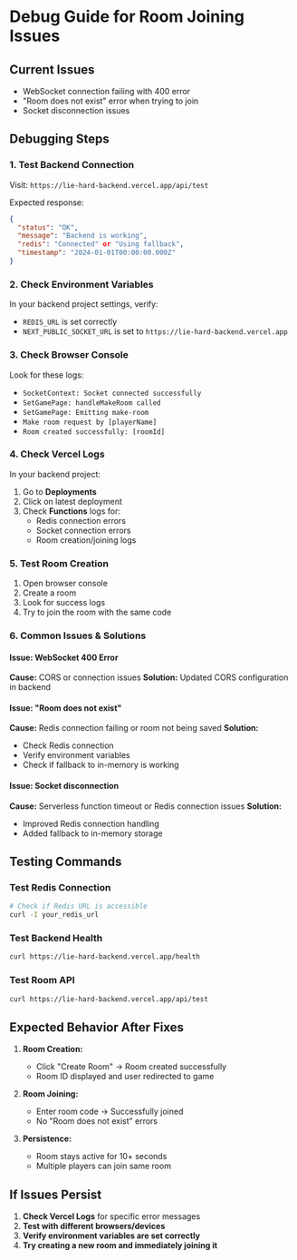 # Debug Guide for Room Joining Issues

## Current Issues
- WebSocket connection failing with 400 error
- "Room does not exist" error when trying to join
- Socket disconnection issues

## Debugging Steps

### 1. Test Backend Connection
Visit: `https://lie-hard-backend.vercel.app/api/test`

Expected response:
```json
{
  "status": "OK",
  "message": "Backend is working",
  "redis": "Connected" or "Using fallback",
  "timestamp": "2024-01-01T00:00:00.000Z"
}
```

### 2. Check Environment Variables
In your backend project settings, verify:
- `REDIS_URL` is set correctly
- `NEXT_PUBLIC_SOCKET_URL` is set to `https://lie-hard-backend.vercel.app`

### 3. Check Browser Console
Look for these logs:
- `SocketContext: Socket connected successfully`
- `SetGamePage: handleMakeRoom called`
- `SetGamePage: Emitting make-room`
- `Make room request by [playerName]`
- `Room created successfully: [roomId]`

### 4. Check Vercel Logs
In your backend project:
1. Go to **Deployments**
2. Click on latest deployment
3. Check **Functions** logs for:
   - Redis connection errors
   - Socket connection errors
   - Room creation/joining logs

### 5. Test Room Creation
1. Open browser console
2. Create a room
3. Look for success logs
4. Try to join the room with the same code

### 6. Common Issues & Solutions

#### Issue: WebSocket 400 Error
**Cause:** CORS or connection issues
**Solution:** Updated CORS configuration in backend

#### Issue: "Room does not exist"
**Cause:** Redis connection failing or room not being saved
**Solution:** 
- Check Redis connection
- Verify environment variables
- Check if fallback to in-memory is working

#### Issue: Socket disconnection
**Cause:** Serverless function timeout or Redis connection issues
**Solution:**
- Improved Redis connection handling
- Added fallback to in-memory storage

## Testing Commands

### Test Redis Connection
```bash
# Check if Redis URL is accessible
curl -I your_redis_url
```

### Test Backend Health
```bash
curl https://lie-hard-backend.vercel.app/health
```

### Test Room API
```bash
curl https://lie-hard-backend.vercel.app/api/test
```

## Expected Behavior After Fixes

1. **Room Creation:**
   - Click "Create Room" → Room created successfully
   - Room ID displayed and user redirected to game

2. **Room Joining:**
   - Enter room code → Successfully joined
   - No "Room does not exist" errors

3. **Persistence:**
   - Room stays active for 10+ seconds
   - Multiple players can join same room

## If Issues Persist

1. **Check Vercel Logs** for specific error messages
2. **Test with different browsers/devices**
3. **Verify environment variables are set correctly**
4. **Try creating a new room and immediately joining it** 